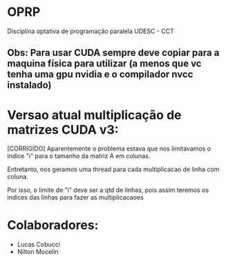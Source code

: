 # OPRP
Disciplina optativa de programação paralela UDESC - CCT

Obs: Para usar CUDA sempre deve copiar para a maquina física para utilizar (a menos que vc tenha uma gpu nvidia e o compilador nvcc instalado)
- 

# Versao atual multiplicação de matrizes CUDA v3:

[CORRIGIDO] Aparentemente o problema estava que nos limitavamos o indice "i" para o tamanho da matriz A em colunas.

Entretanto, nos geramos uma thread para cada multiplicacao de linha com coluna.

Por isso, o limite de "i" deve ser a qtd de linhas, pois assim teremos os indices das linhas para fazer as multiplicacaoes


# Colaboradores:
- Lucas Cobucci
- Nilton Mocelin

